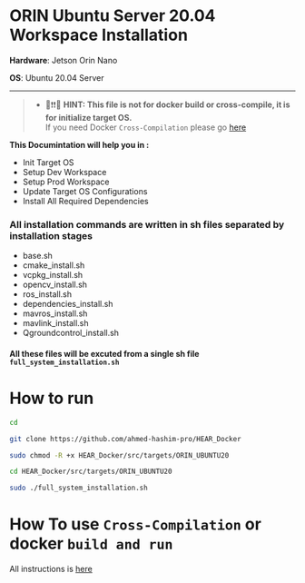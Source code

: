 # ORIN Ubuntu Server 20.04 Workspace Installation

**Hardware**: Jetson Orin Nano

**OS**: Ubuntu 20.04 Server

---

> * 🔴❗❗💡 **HINT: This file is not for docker build or cross-compile, it is for initialize target OS.** \
> If you need Docker `Cross-Compilation` please go [here](Docker_Running.md)

**This Documintation will help you in :**


* Init Target OS
* Setup Dev Workspace
* Setup Prod Workspace
* Update Target OS Configurations
* Install All Required Dependencies


### All installation commands are written in sh files separated by installation stages

- base.sh
- cmake_install.sh
- vcpkg_install.sh
- opencv_install.sh
- ros_install.sh
- dependencies_install.sh
- mavros_install.sh
- mavlink_install.sh
- Qgroundcontrol_install.sh


#### All these files will be excuted from a single sh file `full_system_installation.sh`

# How to run

```bash
cd

git clone https://github.com/ahmed-hashim-pro/HEAR_Docker

sudo chmod -R +x HEAR_Docker/src/targets/ORIN_UBUNTU20

cd HEAR_Docker/src/targets/ORIN_UBUNTU20

sudo ./full_system_installation.sh


```



 # How To use `Cross-Compilation`  or docker `build and run`
All instructions is [here](Docker_Running.md)
